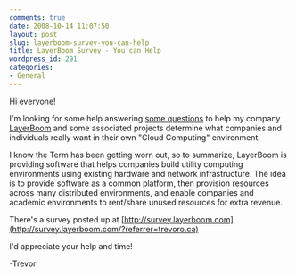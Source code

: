 ```yaml
---
comments: true
date: 2008-10-14 11:07:50
layout: post
slug: layerboom-survey-you-can-help
title: LayerBoom Survey - You can Help
wordpress_id: 291
categories:
- General
---
```


Hi everyone!

I'm looking for some help answering [some questions](http://survey.layerboom.com/?referrer=trevoro.ca) to help my company [LayerBoom](http://blog.layerboom.com) and some associated projects determine what companies and individuals really want in their own "Cloud Computing" environment.

I know the Term has been getting worn out, so to summarize, LayerBoom is providing software that helps companies build utility computing environments using existing hardware and network infrastructure. The idea is to provide software as a common platform, then provision resources across many distributed environments, and enable companies and academic environments to rent/share unused resources for extra revenue.

There's a survey posted up at [http://survey.layerboom.com](http://survey.layerboom.com/?referrer=trevoro.ca)

I'd appreciate your help and time!

-Trevor
